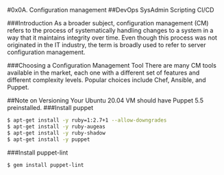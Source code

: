 #0x0A. Configuration management
##DevOps SysAdmin Scripting CI/CD

###Introduction
As a broader subject, configuration management (CM) refers to the process of systematically handling changes to a system in a way that it maintains integrity over time. Even though this process was not originated in the IT industry, the term is broadly used to refer to server configuration management.

###Choosing a Configuration Management Tool
There are many CM tools available in the market, each one with a different set of features and different complexity levels. Popular choices include Chef, Ansible, and Puppet. 

##Note on Versioning
Your Ubuntu 20.04 VM should have Puppet 5.5 preinstalled.
###Install puppet
```bash
$ apt-get install -y ruby=1:2.7+1 --allow-downgrades
$ apt-get install -y ruby-augeas
$ apt-get install -y ruby-shadow
$ apt-get install -y puppet
```
###Install puppet-lint
```bash
$ gem install puppet-lint
```
